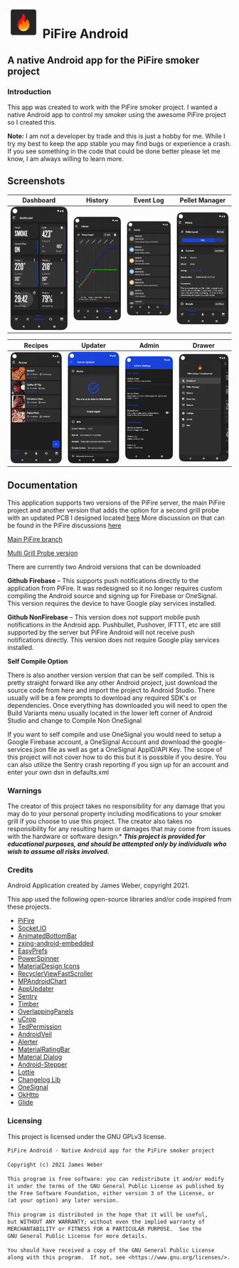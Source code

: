 # ![Dashboard](app/src/main/res/mipmap-hdpi/ic_launcher.png) PiFire Android
## A native Android app for the PiFire smoker project

### Introduction
This app was created to work with the PiFire smoker project. I wanted a native Android app to control my smoker using the awesome PiFire project so I created this. 

**Note:** I am not a developer by trade and this is just a hobby for me. While I try my best to keep the app stable you may find bugs or experience a crash. If you see something in the code that could be done better please let me know, I am always willing to learn more.

## Screenshots
Dashboard | History | Event Log | Pellet Manager
----------|---------|-----------|----------------
![Dashboard](docs/screenshots/dashboard.png) | ![History](docs/screenshots/history.png) | ![Event Log](docs/screenshots/eventlog.png) | ![Pellet Manager](docs/screenshots/pelletmanager.png)

Recipes | Updater | Admin | Drawer
--------|---------|-------|--------
![Recipes](docs/screenshots/recipes.png) | ![Updater](docs/screenshots/updater.png) | ![Admin](docs/screenshots/admin.png) | ![Drawer](docs/screenshots/drawer.png)

## Documentation

This application supports two versions of the PiFire server, the main PiFire project and another version that adds the option for a second grill probe with an updated PCB I designed located [here](https://easyeda.com/zipster85/pifire-controller-hat) More discussion on that can be found in the PiFire discussions [here](https://github.com/nebhead/PiFire/discussions/28#discussioncomment-1006962)

[Main PiFire branch](https://github.com/nebhead/PiFire)

[Multi Grill Probe version](https://github.com/weberbox/PiFire/tree/fourprobes)


There are currently two Android versions that can be downloaded

**Github Firebase** – This supports push notifications directly to the application from PiFire. It was redesigned so it no longer requires custom compiling the Android source and signing up for Firebase or OneSignal. This version requires the device to have Google play services installed.

**Github NonFirebase** – This version does not support mobile push notifications in the Android app. Pushbullet, Pushover, IFTTT, etc are still supported by the server but PiFire Android will not receive push notifications directly. This version does not require Google play services installed.

**Self Compile Option**

There is also another version version that can be self compiled. This is pretty straight forward like any other Android project, just download the source code from here and import the project to Android Studio. There usually will be a few prompts to download any required SDK's or dependencies. Once everything has downloaded you will need to open the Build Variants menu usually located in the lower left corner of Android Studio and change to Compile Non OneSignal

If you want to self compile and use OneSignal you would need to setup a Google Firebase account, a OneSignal Account and download the google-services.json file as well as get a OneSignal AppID/API Key. The scope of this project will not cover how to do this but it is possible if you desire. You can also utilize the Sentry crash reporting if you sign up for an account and enter your own dsn in defaults.xml

### Warnings

The creator of this project takes no responsibility for any damage that you may do to your personal property including modifications to your smoker grill if you choose to use this project.  The creator also takes no responsibility for any resulting harm or damages that may come from issues with the hardware or software design.*  ***This project is provided for educational purposes, and should be attempted only by individuals who wish to assume all risks involved.***

### Credits

Android Application created by James Weber, copyright 2021.

This app used the following open-source libraries and/or code inspired from these projects.

- [PiFire](https://github.com/nebhead/PiFire)
- [Socket.IO](https://github.com/socketio/socket.io-client-java)
- [AnimatedBottomBar](https://github.com/Droppers/AnimatedBottomBar)
- [zxing-android-embedded](https://github.com/journeyapps/zxing-android-embedded)
- [EasyPrefs](https://github.com/Pixplicity/EasyPrefs)
- [PowerSpinner](https://github.com/skydoves/PowerSpinner)
- [MaterialDesign Icons](https://github.com/Templarian/MaterialDesign)
- [RecyclerViewFastScroller](https://github.com/quiph/RecyclerView-FastScroller)
- [MPAndroidChart](https://github.com/PhilJay/MPAndroidChart)
- [AppUpdater](https://github.com/javiersantos/AppUpdater)
- [Sentry](https://github.com/getsentry/sentry-java)
- [Timber](https://github.com/JakeWharton/timber)
- [OverlappingPanels](https://github.com/discord/OverlappingPanels)
- [uCrop](https://github.com/Yalantis/uCrop)
- [TedPermission](https://github.com/ParkSangGwon/TedPermission)
- [AndroidVeil](https://github.com/skydoves/AndroidVeil)
- [Alerter](https://github.com/Tapadoo/Alerter)
- [MaterialRatingBar](https://github.com/zhanghai/MaterialRatingBar)
- [Material Dialog](https://github.com/PatilShreyas/MaterialDialog-Android)
- [Android-Stepper](https://github.com/acefalobi/android-stepper)
- [Lottie](https://github.com/airbnb/lottie-android)
- [Changelog Lib](https://github.com/weberbox/changeloglib)
- [OneSignal](https://github.com/OneSignal/OneSignal-Android-SDK)
- [OkHttp](https://github.com/square/okhttp)
- [Glide](https://github.com/bumptech/glide)

### Licensing

This project is licensed under the GNU GPLv3 license.

```
PiFire Android - Native Android app for the PiFire smoker project

Copyright (c) 2021 James Weber

This program is free software: you can redistribute it and/or modify
it under the terms of the GNU General Public License as published by
the Free Software Foundation, either version 3 of the License, or
(at your option) any later version.

This program is distributed in the hope that it will be useful,
but WITHOUT ANY WARRANTY; without even the implied warranty of
MERCHANTABILITY or FITNESS FOR A PARTICULAR PURPOSE.  See the
GNU General Public License for more details.

You should have received a copy of the GNU General Public License
along with this program.  If not, see <https://www.gnu.org/licenses/>.
```